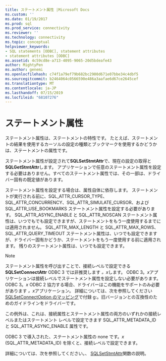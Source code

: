 ```yaml
---
title: ステートメント属性 |Microsoft Docs
ms.custom: ''
ms.date: 01/19/2017
ms.prod: sql
ms.prod_service: connectivity
ms.reviewer: ''
ms.technology: connectivity
ms.topic: conceptual
helpviewer_keywords:
- SQL statements [ODBC], statement attributes
- statement attributes [ODBC]
ms.assetid: 4c59cd8e-a713-4095-9065-20d5bdeafe43
author: MightyPen
ms.author: genemi
ms.openlocfilehash: c74f1a79ef79b682bc2900d671e07bbe34c4dbf5
ms.sourcegitcommit: b2464064c0566590e486a3aafae6d67ce2645cef
ms.translationtype: MT
ms.contentlocale: ja-JP
ms.lasthandoff: 07/15/2019
ms.locfileid: "68107276"
---
```

# <a name="statement-attributes"></a>ステートメント属性
ステートメント属性は、ステートメントの特性です。 たとえば、ステートメントの結果を使用するカーソルの設定の種類とブックマークを使用するかどうかは、ステートメントの属性です。  
  
 ステートメント属性が設定されて**SQLSetStmtAttr**で、現在の設定の取得と**SQLGetStmtAttr**します。 アプリケーションで任意のステートメント属性を設定する必要はありません。すべてのステートメント属性では、その一部は、ドライバー固有の既定値があります。  
  
 ステートメント属性を設定する場合は、属性自体に依存します。 ステートメントが実行される前に、SQL_ATTR_CURSOR_TYPE、SQL_ATTR_CONCURRENCY、SQL_ATTR_SIMULATE_CURSOR、および SQL_ATTR_USE_BOOKMARKS ステートメント属性を設定する必要があります。 SQL_ATTR_ASYNC_ENABLE と SQL_ATTR_NOSCAN ステートメント属性は、いつでもでも設定できますが、ステートメントをもう一度使用するまでには適用されません。 SQL_ATTR_MAX_LENGTH と SQL_ATTR_MAX_ROWS、SQL_ATTR_QUERY_TIMEOUT ステートメント属性は、いつでも設定できますが、ドライバー固有かどうか、ステートメントをもう一度使用する前に適用されます。 残りのステートメント属性は、いつでも設定できます。  
  
> [!NOTE]  
>  ステートメント属性を呼び出すことで、接続レベルで設定できる**SQLSetConnectAttr** ODBC 3 では非推奨します *。x*します。 ODBC 3。*x*アプリケーションは接続レベルでステートメント属性を設定しない必要があります。 ODBC 3。*x* ODBC 2 協力する場合、ドライバーはこの機能をサポートのみ必要があります *。x*アプリケーション。 詳細については、次を参照してください[SQLSetConnectOption のマッピング](../../../odbc/reference/appendixes/sqlsetconnectoption-mapping.md)で付録 g:。旧バージョンとの互換性のためのガイドラインをドライバーです。  
>   
>  この例外は、これは、接続属性とステートメント属性の両方のいずれかの接続レベルまたはステートメント レベルで設定できます SQL_ATTR_METADATA_ID と SQL_ATTR_ASYNC_ENABLE 属性です。  
>   
>  ODBC 3 で導入された、ステートメント属性の none です。*x* (SQL_ATTR_METADATA_ID) を除くと、接続レベルで設定できます。  
  
 詳細については、次を参照してください。、 [SQLSetStmtAttr](../../../odbc/reference/syntax/sqlsetstmtattr-function.md)関数の説明。
